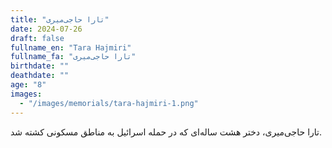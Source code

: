 ```yaml
---
title: "تارا حاجی‌میری"
date: 2024-07-26
draft: false
fullname_en: "Tara Hajmiri"
fullname_fa: "تارا حاجی‌میری"
birthdate: ""
deathdate: ""
age: "8"
images:
  - "/images/memorials/tara-hajmiri-1.png"
---
```


تارا حاجی‌میری، دختر هشت ساله‌ای که در حمله اسرائیل به مناطق مسکونی کشته شد.